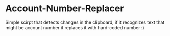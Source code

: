 # Account-Number-Replacer
Simple scirpt that detects changes in the clipboard, if it recognizes text that might be account number it replaces it with hard-coded number :)
